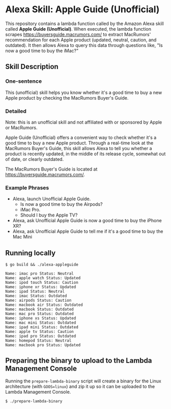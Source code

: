 # Alexa Skill: Apple Guide (Unofficial)

This repository contains a lambda function called by the Amazon Alexa skill called **Apple Guide (Unofficial)**. When executed, the lambda function scrapes https://buyersguide.macrumors.com/ to extract MacRumors' recommendation for each Apple product (updated, neutral, caution, and outdated). It then allows Alexa to query this data through questions like, "Is now a good time to buy the iMac?"

## Skill Description

### One-sentence

This (unofficial) skill helps you know whether it's a good time to buy a new Apple product by checking the MacRumors Buyer's Guide.

### Detailed

Note: this is an unofficial skill and not affiliated with or sponsored by Apple or MacRumors.

Apple Guide (Unofficial) offers a convenient way to check whether it's a good time to buy a new Apple product. Through a real-time look at the MacRumors Buyer's Guide, this skill allows Alexa to tell you whether a product is recently updated, in the middle of its release cycle, somewhat out of date, or clearly outdated.

The MacRumors Buyer's Guide is located at https://buyersguide.macrumors.com/.

### Example Phrases

* Alexa, launch Unofficial Apple Guide.
    - Is now a good time to buy the Airpods?
    - iMac Pro.
    - Should I buy the Apple TV?
* Alexa, ask Unofficial Apple Guide is now a good time to buy the iPhone XR?
* Alexa, ask Unofficial Apple Guide to tell me if it's a good time to buy the Mac Mini

## Running locally

```
$ go build && ./alexa-appleguide

Name: imac pro Status: Neutral
Name: apple watch Status: Updated
Name: ipod touch Status: Caution
Name: iphone xr Status: Updated
Name: ipad Status: Neutral
Name: imac Status: Outdated
Name: airpods Status: Caution
Name: macbook air Status: Outdated
Name: macbook Status: Outdated
Name: mac pro Status: Outdated
Name: iphone xs Status: Updated
Name: mac mini Status: Outdated
Name: ipad mini Status: Outdated
Name: apple tv Status: Caution
Name: ipad pro Status: Outdated
Name: homepod Status: Neutral
Name: macbook pro Status: Updated
```

## Preparing the binary to upload to the Lambda Management Console

Running the `prepare-lambda-binary` script will create a binary for the Linux architecture (with `GOOS=linux`) and zip it up so it can be uploaded to the Lambda Management Console.

```
$ ./prepare-lambda-binary
```
